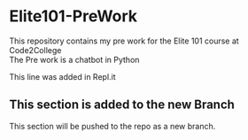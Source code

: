 # Elite101-PreWork
This repository contains my pre work for the Elite 101 course at Code2College <br/>
The Pre work is a chatbot in Python <br/>

This line was added in Repl.it<br/>

## This section is added to the new Branch
This section will be pushed to the repo as a new branch.<br/>
